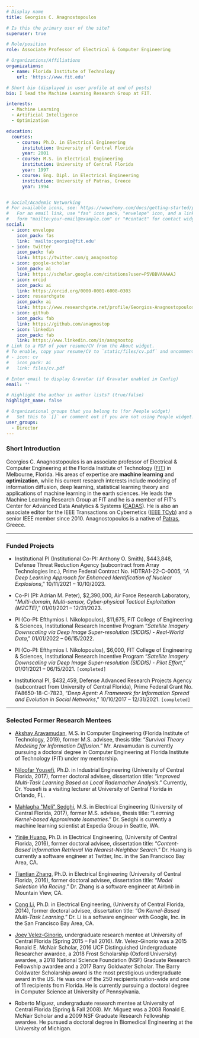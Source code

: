 ```yaml
---
# Display name
title: Georgios C. Anagnostopoulos

# Is this the primary user of the site?
superuser: true

# Role/position
role: Associate Professor of Electrical & Computer Engineering

# Organizations/Affiliations
organizations:
  - name: Florida Institute of Technology
    url: 'https://www.fit.edu'

# Short bio (displayed in user profile at end of posts)
bio: I lead the Machine Learning Research Group at FIT.

interests:
  - Machine Learning
  - Artificial Intelligence
  - Optimization

education:
  courses:
    - course: Ph.D. in Electrical Engineering 
      institution: University of Central Florida
      year: 2001
    - course: M.S. in Electrical Engineering
      institution: University of Central Florida
      year: 1997
    - course: Eng. Dipl. in Electrical Engineering
      institution: University of Patras, Greece
      year: 1994


# Social/Academic Networking
# For available icons, see: https://wowchemy.com/docs/getting-started/page-builder/#icons
#   For an email link, use "fas" icon pack, "envelope" icon, and a link in the
#   form "mailto:your-email@example.com" or "#contact" for contact widget.
social:
  - icon: envelope
    icon_pack: fas
    link: 'mailto:georgio@fit.edu'
  - icon: twitter
    icon_pack: fab
    link: https://twitter.com/g_anagnostop
  - icon: google-scholar
    icon_pack: ai
    link: https://scholar.google.com/citations?user=P5VBBVAAAAAJ
  - icon: orcid
    icon_pack: ai
    link: https://orcid.org/0000-0001-6008-0303
  - icon: researchgate
    icon_pack: ai
    link: https://www.researchgate.net/profile/Georgios-Anagnostopoulos-4
  - icon: github
    icon_pack: fab
    link: https://github.com/anagnostop
  - icon: linkedin
    icon_pack: fab
    link: https://www.linkedin.com/in/anagnostop
# Link to a PDF of your resume/CV from the About widget.
# To enable, copy your resume/CV to `static/files/cv.pdf` and uncomment the lines below.
# - icon: cv
#   icon_pack: ai
#   link: files/cv.pdf

# Enter email to display Gravatar (if Gravatar enabled in Config)
email: ''

# Highlight the author in author lists? (true/false)
highlight_name: false

# Organizational groups that you belong to (for People widget)
#   Set this to `[]` or comment out if you are not using People widget.
user_groups:
  - Director
---
```



### Short Introduction

Georgios C. Anagnostopoulos is an associate professor of Electrical & Computer Engineering at the Florida Institute of Technology ([FIT](https://www.fit.edu)) in Melbourne, Florida. His areas of expertise are __machine learning__ and __optimization__, while his current research interests include  modeling of information diffusion, deep learning, statistical learning theory and applications of machine learning in the earth sciences. He leads the Machine Learning Research Group at FIT and he is a member of FIT's Center for Advanced Data Analytics & Systems ([CADAS](https://cadas.fit.edu)). He is also an associate editor for the IEEE Transactions on Cybernetics ([IEEE TCyb](https://ieeesmc.org/publications/transactions-on-cybernetics/)) and a senior IEEE member since 2010. Anagnostopoulos is a native of [Patras](https://en.wikipedia.org/wiki/Patras), Greece.


---

### Funded Projects

+ Institutional PI (Institutional Co-PI: Anthony O. Smith), $443,848, Defense Threat Reduction Agency (subcontract from Array Technologies Inc.), Prime Federal Contract No. HDTRA1-22-C-0005, “_A Deep Learning Approach for Enhanced Identification of Nuclear Explosions_,” 10/11/2021 – 10/10/2023.

+ Co-PI (PI: Adrian M. Peter), $2,390,000, Air Force Research Laboratory, “_Multi-domain, Multi-sensor, Cyber-physical Tactical Exploitation (M2CTE)_,” 01/01/2021 – 12/31/2023.

+ PI (Co-PI: Efthymios I. Nikolopoulos), $11,675, FIT College of Engineering & Sciences, Institutional Research Incentive Program “_Satellite Imagery Downscaling via Deep Image Super-resolution (SIDDIS) - Real-World Data_,” 01/01/2022 – 06/15/2022.

+ PI (Co-PI: Efthymios I. Nikolopoulos), $6,000, FIT College of Engineering & Sciences, Institutional Research Incentive Program “_Satellite Imagery Downscaling via Deep Image Super-resolution (SIDDIS) - Pilot Effort_,” 01/01/2021 – 06/15/2021. `[completed]`

+ Institutional PI, $432,459, Defense Advanced Research Projects Agency (subcontract from University of Central Florida), Prime Federal Grant No. FA8650-18-C-7823, “_Deep Agent: A Framework for Information Spread and Evolution in Social Networks_,” 10/10/2017 – 12/31/2021. `[completed]`


---


### Selected Former Research Mentees

+ [Akshay Aravamudan](https://www.linkedin.com/in/akshay-aravamudan-49a470b7/), M.S. in Computer Engineering (Florida Institute of Technology, 2019), former M.S. advisee, thesis title: “_Survival Theory Modeling for Information Diffusion_.” Mr. Aravamudan is currently pursuing a doctoral degree in Computer Engineering
at Florida Institute of Technology (FIT) under my mentorship.

+ [Niloofar Yousefi](https://www.linkedin.com/in/niloofar-yousefi-ph-d-94606046/), Ph.D. in Industrial Engineering (University of Central Florida, 2017), former doctoral advisee, dissertation title: “_Improved Multi-Task Learning Based on Local Rademacher Analysis_.” Currently, Dr. Yousefi is a visiting lecturer at University of Central Florida in Orlando, FL.

+ [Mahlagha "Meli" Sedghi](https://www.linkedin.com/in/melisedghi/), M.S. in Electrical Engineering (University of Central Florida, 2017), former M.S. advisee, thesis title: “_Learning Kernel-based Approximate Isometries_.” Dr. Sedghi is currently a machine learning scientist at Expedia Group in Seattle, WA.

+ [Yinjie Huang](https://www.linkedin.com/in/yinjiehuang/), Ph.D. in Electrical Engineering, (University of Central Florida, 2016), former doctoral advisee, dissertation title: “_Content-Based Information Retrieval Via Nearest-Neighbor Search_.” Dr. Huang is currently a software engineer at Twitter, Inc. in the San Francisco Bay Area, CA.

+ [Tiantian Zhang](https://www.linkedin.com/in/tiantian-zhang-a4208726/), Ph.D. in Electrical Engineering (University of Central Florida, 2016), former doctoral advisee, dissertation title: “_Model Selection Via Racing_.” Dr. Zhang is a software engineer at Airbnb in Mountain View, CA.

+ [Cong Li](https://www.linkedin.com/in/cong-li-1092762b/), Ph.D. in Electrical Engineering, (University of Central Florida, 2014), former doctoral advisee, dissertation title: “_On Kernel-Based Multi-Task Learning_.” Dr. Li is a software engineer with Google, Inc. in the San Francisco Bay Area, CA.

+ [Joey Velez-Ginorio](https://www.seas.upenn.edu/~joeyv/), undergraduate research mentee at University of Central Florida (Spring 2015 – Fall 2016). Mr. Velez-Ginorio was a 2015 Ronald E. McNair Scholar, 2016 UCF Distinguished Undergraduate Researcher awardee, a 2018 Frost Scholarship (Oxford University) awardee, a 2018 National Science Foundation (NSF) Graduate Research Fellowship awardee and a 2017 Barry Goldwater Scholar. The Barry Goldwater Scholarship award is the most prestigious undergraduate award in the US. He was one of the 250 recipients nation-wide and one of 11 recipients from Florida. He is currently pursuing a doctoral degree in Computer Science at University of Pennsylvania.

+ Roberto Miguez, undergraduate research mentee at University of Central Florida (Spring & Fall 2008). Mr. Miguez was a 2008 Ronald E. McNair Scholar and a 2009 NSF Graduate Research Fellowship awardee. He pursued a doctoral degree in Biomedical Engineering at the University of Michigan.
